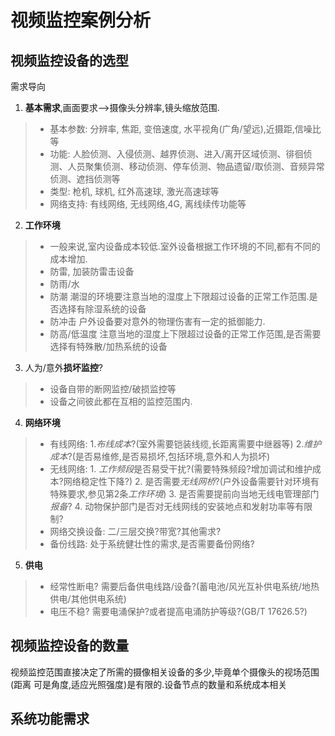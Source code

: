 

# 视频监控案例分析


## 视频监控设备的选型

需求导向

1. **基本需求**,画面要求-->摄像头分辨率,镜头缩放范围.

> * 基本参数: 分辨率, 焦距, 变倍速度, 水平视角(广角/望远),近摄距,信噪比等
> * 功能: 人脸侦测、入侵侦测、越界侦测、进入/离开区域侦测、徘徊侦测、人员聚集侦测、移动侦测、停车侦测、物品遗留/取侦测、音频异常侦测、遮挡侦测等
>* 类型: 枪机, 球机, 红外高速球, 激光高速球等
>* 网络支持: 有线网络, 无线网络,4G, 离线续传功能等

2. **工作环境**
>* 一般来说,室内设备成本较低.室外设备根据工作环境的不同,都有不同的成本增加.
>* 防雷, 加装防雷击设备
>* 防雨/水 
>* 防潮  潮湿的环境要注意当地的湿度上下限超过设备的正常工作范围.是否选择有除湿系统的设备
>* 防冲击  户外设备要对意外的物理伤害有一定的抵御能力.
>* 防高/低温度  注意当地的湿度上下限超过设备的正常工作范围,是否需要选择有特殊散/加热系统的设备

3. 人为/意外**损坏监控**?

>* 设备自带的断网监控/破损监控等
>* 设备之间彼此都在互相的监控范围内.

4. **网络环境** 
  
>* 有线网络: 1.*布线成本*?(室外需要铠装线缆,长距离需要中继器等) 2.*维护成本*?(是否易维修,是否易损坏,包括环境,意外和人为损坏)
>* 无线网络: 1. *工作频段*是否易受干扰?(需要特殊频段?增加调试和维护成本?网络稳定性下降?) 2. 是否需要*无线网桥*?(户外设备需要针对环境有特殊要求,参见第2条*工作环境*) 3. 是否需要提前向当地无线电管理部门*报备*? 4. 动物保护部门是否对无线网线的安装地点和发射功率等有限制?
>* 网络交换设备: 二/三层交换?带宽?其他需求?
>* 备份线路: 处于系统健壮性的需求,是否需要备份网络?

5. **供电**

>* 经常性断电? 需要后备供电线路/设备?(蓄电池/风光互补供电系统/地热供电/其他供电系统)
>* 电压不稳? 需要电涌保护?或者提高电涌防护等级?(GB/T 17626.5?)

## 视频监控设备的数量

视频监控范围直接决定了所需的摄像相关设备的多少,毕竟单个摄像头的视场范围(距离 可是角度,适应光照强度)是有限的.设备节点的数量和系统成本相关

## 系统功能需求